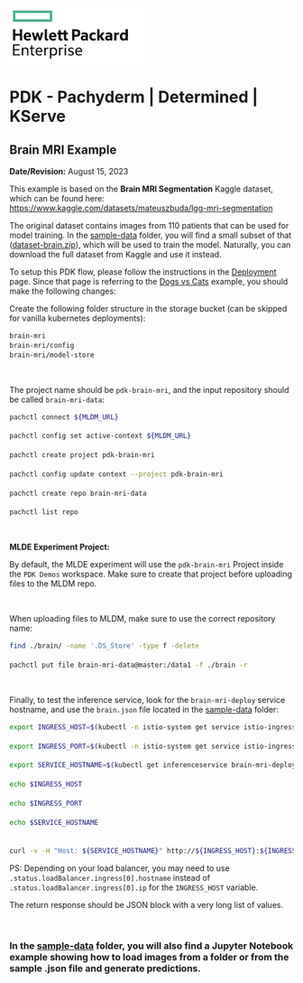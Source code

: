 ![alt text][hpe_logo]

[hpe_logo]: ../../deploy/images/hpe_logo.png "HPE Logo"

# PDK - Pachyderm | Determined | KServe
## Brain MRI Example
**Date/Revision:** August 15, 2023

This example is based on the **Brain MRI Segmentation** Kaggle dataset, which can be found here:<br/>
https://www.kaggle.com/datasets/mateuszbuda/lgg-mri-segmentation

The original dataset contains images from 110 patients that can be used for model training. In the [sample-data](./sample-data/) folder, you will find a small subset of that ([dataset-brain.zip](./sample-data/dataset-brain.zip)), which will be used to train the model. Naturally, you can download the full dataset from Kaggle and use it instead.

To setup this PDK flow, please follow the instructions in the [Deployment](../../deploy/README.md#setup) page. Since that page is referring to the [Dogs vs Cats](../dog-cat/readme.md) example, you should make the following changes:

Create the following folder structure in the storage bucket (can be skipped for vanilla kubernetes deployments):

```bash
brain-mri
brain-mri/config
brain-mri/model-store
```

&nbsp;

The project name should be `pdk-brain-mri`, and the input repository should be called `brain-mri-data`:

```bash
pachctl connect ${MLDM_URL}

pachctl config set active-context ${MLDM_URL}

pachctl create project pdk-brain-mri

pachctl config update context --project pdk-brain-mri

pachctl create repo brain-mri-data

pachctl list repo
```

&nbsp;

**MLDE Experiment Project:**

By default, the MLDE experiment will use the `pdk-brain-mri` Project inside the `PDK Demos` workspace. Make sure to create that project before uploading files to the MLDM repo.

&nbsp;

When uploading files to MLDM, make sure to use the correct repository name:

```bash
find ./brain/ -name '.DS_Store' -type f -delete

pachctl put file brain-mri-data@master:/data1 -f ./brain -r
```

&nbsp;

Finally, to test the inference service, look for the `brain-mri-deploy` service hostname, and use the `brain.json` file located in the [sample-data](./sample-data/) folder:

```bash
export INGRESS_HOST=$(kubectl -n istio-system get service istio-ingressgateway -o jsonpath='{.status.loadBalancer.ingress[0].ip}')

export INGRESS_PORT=$(kubectl -n istio-system get service istio-ingressgateway -o jsonpath='{.spec.ports[?(@.name=="http2")].port}')

export SERVICE_HOSTNAME=$(kubectl get inferenceservice brain-mri-deploy -n ${KSERVE_MODELS_NAMESPACE} -o jsonpath='{.status.url}' | cut -d "/" -f 3)

echo $INGRESS_HOST

echo $INGRESS_PORT

echo $SERVICE_HOSTNAME


curl -v -H "Host: ${SERVICE_HOSTNAME}" http://${INGRESS_HOST}:${INGRESS_PORT}/v1/models/brain-mri:predict -d @./brain.json
```

PS: Depending on your load balancer, you may need to use `.status.loadBalancer.ingress[0].hostname` instead of `.status.loadBalancer.ingress[0].ip` for the `INGRESS_HOST` variable.


The return response should be JSON block with a very long list of values.

&nbsp;

### In the [sample-data](./sample-data/) folder, you will also find a Jupyter Notebook example showing how to load images from a folder or from the sample .json file and generate predictions.
